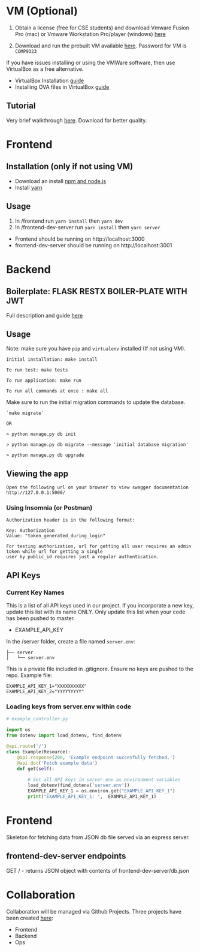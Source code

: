 # VM (Optional)

1. Obtain a license (free for CSE students) and download Vmware Fusion Pro (mac) or Vmware Workstation Pro/player (windows) [here](https://e5.onthehub.com/WebStore/Welcome.aspx?ws=7c113c30-5d8b-de11-8cd1-0030487d8897)

2. Download and run the prebuilt VM available [here](https://www.dropbox.com/s/fyofpn7mv7o74rm/COMP9323.ova?dl=0). Password for VM is `COMP9323`

If you have issues installing or using the VMWare software, then use VirtualBox as a free alternative.
- VirtualBox Installation [guide](https://wikis.utexas.edu/display/MSBTech/Installing+VirtualBox)
- Installing OVA files in VirtualBox [guide](https://wikis.utexas.edu/display/MSBTech/Installing+OVA+files+using+VirtualBox)

## Tutorial
Very brief walkthrough [here](https://www.dropbox.com/s/ehvi9vrj7myk3qg/9323_vm_tutorial.mov?dl=0). Download for better quality.

# Frontend

## Installation (only if not using VM)
- Download an install [npm and node.js](https://docs.npmjs.com/downloading-and-installing-node-js-and-npm)
- Install [yarn](https://classic.yarnpkg.com/en/docs/install/#mac-stable)

##  Usage
1. In /frontend run `yarn install` then `yarn dev`
2. In /frontend-dev-server run `yarn install` then `yarn server`

- Frontend should be running on http://localhost:3000
- frontend-dev-server should be running on http://localhost:3001

# Backend
## Boilerplate: FLASK RESTX BOILER-PLATE WITH JWT

Full description and guide [here](https://medium.freecodecamp.org/structuring-a-flask-restplus-web-service-for-production-builds-c2ec676de563)
## Usage
Note: make sure you have `pip` and `virtualenv` installed (If not using VM).

    Initial installation: make install

    To run test: make tests

    To run application: make run

    To run all commands at once : make all

Make sure to run the initial migration commands to update the database.

    `make migrate`
    
    OR
    
    > python manage.py db init

    > python manage.py db migrate --message 'initial database migration'

    > python manage.py db upgrade


## Viewing the app ###

    Open the following url on your browser to view swagger documentation
    http://127.0.0.1:5000/


### Using Insomnia (or Postman) ####

    Authorization header is in the following format:

    Key: Authorization
    Value: "token_generated_during_login"

    For testing authorization, url for getting all user requires an admin token while url for getting a single
    user by public_id requires just a regular authentication.

## API Keys
### Current Key Names
This is a list of all API keys used in our project. If you incorporate a new key, update this list with its name ONLY. Only update this list when your code has been pushed to master.
- EXAMPLE_API_KEY

In the /server folder, create a file named `server.env`:

```
├── server
│   └── server.env
```

This is a private file included in .gitignore. Ensure no keys are pushed to the repo.
Example file:

```
EXAMPLE_API_KEY_1="XXXXXXXXXX"
EXAMPLE_API_KEY_2="YYYYYYYYY"
```
### Loading keys from server.env within code
```python
# example_controller.py

import os
from dotenv import load_dotenv, find_dotenv

@api.route('/')
class Example(Resource):
    @api.response(200, 'Example endpoint succesfully fetched.')
    @api.doc('Fetch example data')
    def get(self):
        
        # Set all API keys in server.env as environment variables
        load_dotenv(find_dotenv('server.env'))
        EXAMPLE_API_KEY_1 = os.environ.get("EXAMPLE_API_KEY_1")
        print("EXAMPLE_API_KEY_1: ",  EXAMPLE_API_KEY_1)
```

# Frontend

Skeleton for fetching data from JSON db file served via an express server.

## frontend-dev-server endpoints
GET / - returns JSON object with contents of frontend-dev-server/db.json
# Collaboration

Collaboration will be managed via Github Projects. Three projects have been created [here](https://github.com/COMP9323-project/Software-as-a-Sevice-project-/projects):
- Frontend
- Backend
- Ops
